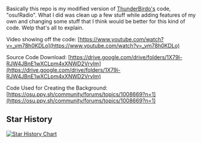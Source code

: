 Basically this repo is my modified version of [ThunderBirdo's](https://www.youtube.com/@ThunderBirdOsu) code, "osu!Radio". What I did was clean up a few stuff while adding features of my own and changing some stuff that I think would be better for this kind of code. Welp that's all to explain.

Video showing off the code: [https://www.youtube.com/watch?v=_vm78h0KDLo](https://www.youtube.com/watch?v=_vm78h0KDLo)

Source Code Download: [https://drive.google.com/drive/folders/1X79i-RJW4JBnE1wXCLpm4xXNWD2VrvIm](https://drive.google.com/drive/folders/1X79i-RJW4JBnE1wXCLpm4xXNWD2VrvIm)

Code Used for Creating the Background: [https://osu.ppy.sh/community/forums/topics/1008669?n=1](https://osu.ppy.sh/community/forums/topics/1008669?n=1)

## Star History

<a href="https://www.star-history.com/#ParaliyzedEvo/Train-Routes&ParaliyzedEvo/osu-Radio&Date">
 <picture>
   <source media="(prefers-color-scheme: dark)" srcset="https://api.star-history.com/svg?repos=ParaliyzedEvo/Train-Routes,ParaliyzedEvo/osu-Radio&type=Date&theme=dark" />
   <source media="(prefers-color-scheme: light)" srcset="https://api.star-history.com/svg?repos=ParaliyzedEvo/Train-Routes,ParaliyzedEvo/osu-Radio&type=Date&theme=dark" />
   <img alt="Star History Chart" src="https://api.star-history.com/svg?repos=ParaliyzedEvo/Train-Routes,ParaliyzedEvo/osu-Radio&type=Date" />
 </picture>
</a>
